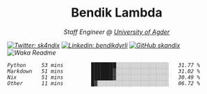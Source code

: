 <h1 align="center"> Bendik Lambda </h1>
<p align="center"><em>Staff Engineer @ <a href="http://www.uia.no">University of Agder</a></p>



[![Twitter: sk4ndix](https://img.shields.io/twitter/follow/sk4ndix?style=social)](https://twitter.com/sk4ndix)
[![Linkedin: bendikdyrli](https://img.shields.io/badge/-bendikdyrli-blue?style=flat-square&logo=Linkedin&logoColor=white&link=https://www.linkedin.com/in/bendikdyrli/)](https://www.linkedin.com/in/bendikdyrli/)
[![GitHub skandix](https://img.shields.io/github/followers/skandix?label=follow&style=social)](https://github.com/skandix)
![Waka Readme](https://github.com/skandix/skandix/workflows/Waka%20Readme/badge.svg)


<!--START_SECTION:waka-->
```text
Python     53 mins         ████████░░░░░░░░░░░░░░░░░   31.77 % 
Markdown   51 mins         ███████▓░░░░░░░░░░░░░░░░░   31.02 % 
Nix        51 mins         ███████▓░░░░░░░░░░░░░░░░░   30.49 % 
Other      11 mins         █▓░░░░░░░░░░░░░░░░░░░░░░░   06.72 % 
```
<!--END_SECTION:waka-->
